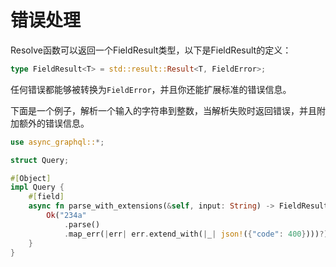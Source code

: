 # 错误处理

Resolve函数可以返回一个FieldResult类型，以下是FieldResult的定义：

```rust
type FieldResult<T> = std::result::Result<T, FieldError>;
```

任何错误都能够被转换为`FieldError`，并且你还能扩展标准的错误信息。

下面是一个例子，解析一个输入的字符串到整数，当解析失败时返回错误，并且附加额外的错误信息。

```rust
use async_graphql::*;

struct Query;

#[Object]
impl Query {
    #[field]
    async fn parse_with_extensions(&self, input: String) -> FieldResult<i32> {
        Ok("234a"
            .parse()
            .map_err(|err| err.extend_with(|_| json!({"code": 400})))?)
    }
}
```